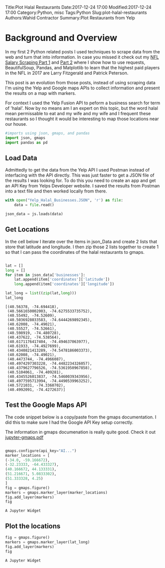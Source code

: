 Title:Plot Halal Restaurants
Date:2017-12-24 17:00
Modified:2017-12-24 17:00
Category:Python, misc
Tags:Python
Slug:plot-halal-restaurants
Authors:Wahid Contractor
Summary:Plot Restaurants from Yelp

# Background and Overview
In my first 2 Python related posts I used techniques to scrape data from the web and turn that into information.  In case you missed it check out my [NFL Salary Scraping Part 1](https://wcontractor.github.io/nfl-salary.html) and [Part 2](https://wcontractor.github.io/nfl-salary-part2.html) where I show how to use requests, BeautifulSoup, Pandas, and Matplotlib to learn that the highest paid players in the NFL in 2017 are Larry Fitzgerald and Patrick Peterson.

This post is an evolution from those posts, instead of using scraping data I'm using the Yelp and Google maps APIs to collect information and present the results on a map with markers.

For context I used the Yelp Fusion API to peform a business search for term of 'halal'.  Now by no means am I an expert on this topic, but the word halal mean permissable to eat and my wife and my wife and I frequent these restaurants so I thought it would be interesting to map those locations near our house.


```python
#imports using json, gmaps, and pandas
import json, gmaps
import pandas as pd
```

## Load Data
Admittedly to get the data from the Yelp API I used Postman instead of interfacing with the API directly.  This was just faster to get a JSON file of the results I was looking for.  To do this you need to create an app and get an API Key from Yelps Developer website.  I saved the results from Postman into a text file and then worked locally from there.


```python
with open("Yelp_Halal_Businesses.JSON", 'r') as file:
    data = file.read()

json_data = js.loads(data)
```

## Get Locations

In the cell below I iterate over the items in json_Data and create 2 lists that store that latitude and longitude.  I then zip those 2 lists together to create 1 so that I can pass the coordinates of the halal restaurants to gmaps.


```python

lat = []
long = []
for item in json_data['businesses']:
    lat.append(item['coordinates']['latitude'])
    long.append(item['coordinates']['longitude'])

lat_long = list((zip(lat,long)))
lat_long
```




    [(40.56378, -74.694418),
     (40.5661650002003, -74.6275533735752),
     (40.55492, -74.52609),
     (40.5036928033583, -74.6444269892345),
     (40.62008, -74.49021),
     (40.55527, -74.52661),
     (40.598919, -74.480728),
     (40.437622, -74.538564),
     (40.6171176417404, -74.494637063977),
     (40.61933, -74.4927699),
     (40.4340821413289, -74.5478186003373),
     (40.62008, -74.49021),
     (40.4473744, -74.4966087),
     (40.4974297303228, -74.4482234326057),
     (40.4379627796526, -74.5361950967858),
     (40.5104061, -74.409281),
     (40.4345526013837, -74.5460039343956),
     (40.4977595713994, -74.4490539963252),
     (40.5721031, -74.3360702),
     (40.4992091, -74.4272637)]



## Test the Google Maps API
The code snippet below is a copy/paste from the gmaps documentation.  I did this to make sure I had the Google API Key setup correctly.  

The information in gmaps documenation is really quite good.  Check it out [jupyter-gmaps.pdf](https://media.readthedocs.org/pdf/jupyter-gmaps/latest/jupyter-gmaps.pdf) 


```python

gmaps.configure(api_key="AI...")
marker_locations = [
(-34.0, -59.166672),
(-32.23333, -64.433327),
(40.166672, 44.133331),
(51.216671, 5.0833302),
(51.333328, 4.25)
]
fig = gmaps.figure()
markers = gmaps.marker_layer(marker_locations)
fig.add_layer(markers)
fig
```


    A Jupyter Widget


## Plot the locations


```python
fig = gmaps.figure()
markers = gmaps.marker_layer(lat_long)
fig.add_layer(markers)
fig
```


    A Jupyter Widget

